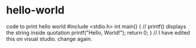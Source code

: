 # hello-world
code to print hello world
#include <stdio.h>
int main() {
   // printf() displays the string inside quotation
   printf("Hello, World!");
   return 0;
}
// I have edited this on visual studio.
change again.